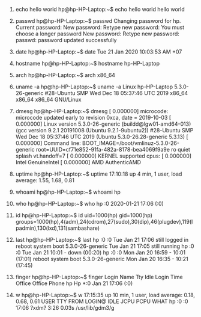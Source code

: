 1) echo hello world 
hp@hp-HP-Laptop:~$ echo hello world
hello world

2) passwd
hp@hp-HP-Laptop:~$ passwd
Changing password for hp.
Current password: 
New password: 
Retype new password: 
You must choose a longer password
New password: 
Retype new password: 
passwd: password updated successfully
 
3) date
hp@hp-HP-Laptop:~$ date
Tue 21 Jan 2020 10:03:53 AM +07

4) hostname
hp@hp-HP-Laptop:~$ hostname
hp-HP-Laptop

5) arch
hp@hp-HP-Laptop:~$ arch
x86_64

6) uname -a
hp@hp-HP-Laptop:~$ uname -a
Linux hp-HP-Laptop 5.3.0-26-generic #28-Ubuntu SMP Wed Dec 18 05:37:46 UTC 2019 x86_64 x86_64 x86_64 GNU/Linux

7) dmesg
hp@hp-HP-Laptop:~$ dmesg
[    0.000000] microcode: microcode updated early to revision 0xca, date = 2019-10-03
[    0.000000] Linux version 5.3.0-26-generic (buildd@lgw01-amd64-013) (gcc version 9.2.1 20191008 (Ubuntu 9.2.1-9ubuntu2)) #28-Ubuntu SMP Wed Dec 18 05:37:46 UTC 2019 (Ubuntu 5.3.0-26.28-generic 5.3.13)
[    0.000000] Command line: BOOT_IMAGE=/boot/vmlinuz-5.3.0-26-generic root=UUID=cf71e852-91fa-482a-8178-bea4069f9a9e ro quiet splash vt.handoff=7
[    0.000000] KERNEL supported cpus:
[    0.000000]   Intel GenuineIntel
[    0.000000]   AMD AuthenticAMD

8) uptime
hp@hp-HP-Laptop:~$ uptime
 17:10:18 up 4 min,  1 user,  load average: 1.55, 1.68, 0.81

9) whoami
hp@hp-HP-Laptop:~$ whoami
hp

10) who
hp@hp-HP-Laptop:~$ who
hp       :0           2020-01-21 17:06 (:0)

11) id
hp@hp-HP-Laptop:~$ id
uid=1000(hp) gid=1000(hp) groups=1000(hp),4(adm),24(cdrom),27(sudo),30(dip),46(plugdev),119(lpadmin),130(lxd),131(sambashare)

12) last
hp@hp-HP-Laptop:~$ last
hp       :0           :0               Tue Jan 21 17:06   still logged in
reboot   system boot  5.3.0-26-generic Tue Jan 21 17:05   still running
hp       :0           :0               Tue Jan 21 10:01 - down   (00:20)
hp       :0           :0               Mon Jan 20 16:59 - 10:01  (17:01)
reboot   system boot  5.3.0-26-generic Mon Jan 20 16:35 - 10:21  (17:45)

13) finger
hp@hp-HP-Laptop:~$ finger
Login     Name       Tty      Idle  Login Time   Office     Office Phone
hp        Hp        *:0             Jan 21 17:06 (:0)

14) w
hp@hp-HP-Laptop:~$ w
 17:15:35 up 10 min,  1 user,  load average: 0.18, 0.68, 0.61
USER     TTY      FROM             LOGIN@   IDLE   JCPU   PCPU WHAT
hp       :0       :0               17:06   ?xdm?   3:26   0.03s /usr/lib/gdm3/g









